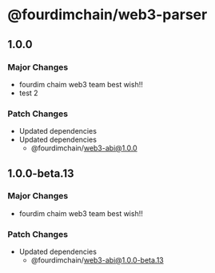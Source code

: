 # @fourdimchain/web3-parser

## 1.0.0

### Major Changes

- fourdim chaim web3 team best wish!!
- test 2

### Patch Changes

- Updated dependencies
- Updated dependencies
  - @fourdimchain/web3-abi@1.0.0

## 1.0.0-beta.13

### Major Changes

- fourdim chaim web3 team best wish!!

### Patch Changes

- Updated dependencies
  - @fourdimchain/web3-abi@1.0.0-beta.13
